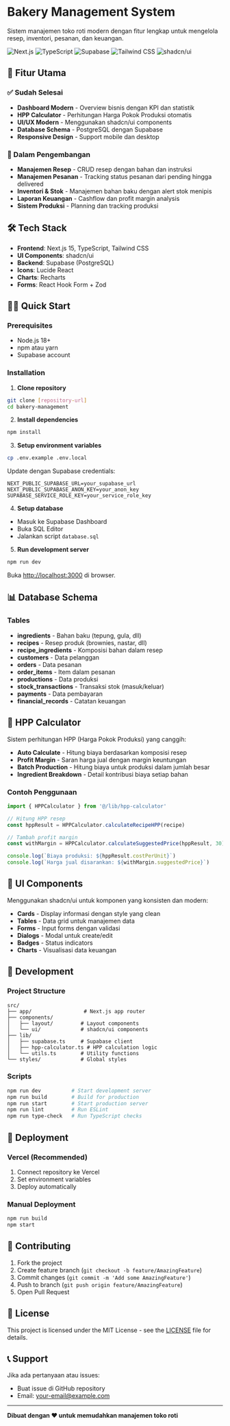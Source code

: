 # Bakery Management System

Sistem manajemen toko roti modern dengan fitur lengkap untuk mengelola resep, inventori, pesanan, dan keuangan.

![Next.js](https://img.shields.io/badge/Next.js-15.5.4-black)
![TypeScript](https://img.shields.io/badge/TypeScript-5.0+-blue)
![Supabase](https://img.shields.io/badge/Supabase-Backend-green)
![Tailwind CSS](https://img.shields.io/badge/Tailwind_CSS-3.4+-38B2AC)
![shadcn/ui](https://img.shields.io/badge/shadcn/ui-Components-000000)

## 🚀 Fitur Utama

### ✅ Sudah Selesai
- **Dashboard Modern** - Overview bisnis dengan KPI dan statistik
- **HPP Calculator** - Perhitungan Harga Pokok Produksi otomatis
- **UI/UX Modern** - Menggunakan shadcn/ui components
- **Database Schema** - PostgreSQL dengan Supabase
- **Responsive Design** - Support mobile dan desktop

### 🚧 Dalam Pengembangan
- **Manajemen Resep** - CRUD resep dengan bahan dan instruksi
- **Manajemen Pesanan** - Tracking status pesanan dari pending hingga delivered
- **Inventori & Stok** - Manajemen bahan baku dengan alert stok menipis
- **Laporan Keuangan** - Cashflow dan profit margin analysis
- **Sistem Produksi** - Planning dan tracking produksi

## 🛠️ Tech Stack

- **Frontend**: Next.js 15, TypeScript, Tailwind CSS
- **UI Components**: shadcn/ui
- **Backend**: Supabase (PostgreSQL)
- **Icons**: Lucide React
- **Charts**: Recharts
- **Forms**: React Hook Form + Zod

## 🏃‍♂️ Quick Start

### Prerequisites
- Node.js 18+ 
- npm atau yarn
- Supabase account

### Installation

1. **Clone repository**
```bash
git clone [repository-url]
cd bakery-management
```

2. **Install dependencies**
```bash
npm install
```

3. **Setup environment variables**
```bash
cp .env.example .env.local
```
Update dengan Supabase credentials:
```env
NEXT_PUBLIC_SUPABASE_URL=your_supabase_url
NEXT_PUBLIC_SUPABASE_ANON_KEY=your_anon_key
SUPABASE_SERVICE_ROLE_KEY=your_service_role_key
```

4. **Setup database**
- Masuk ke Supabase Dashboard
- Buka SQL Editor
- Jalankan script `database.sql`

5. **Run development server**
```bash
npm run dev
```

Buka [http://localhost:3000](http://localhost:3000) di browser.

## 📊 Database Schema

### Tables
- **ingredients** - Bahan baku (tepung, gula, dll)
- **recipes** - Resep produk (brownies, nastar, dll)  
- **recipe_ingredients** - Komposisi bahan dalam resep
- **customers** - Data pelanggan
- **orders** - Data pesanan
- **order_items** - Item dalam pesanan
- **productions** - Data produksi
- **stock_transactions** - Transaksi stok (masuk/keluar)
- **payments** - Data pembayaran
- **financial_records** - Catatan keuangan

## 🧮 HPP Calculator

Sistem perhitungan HPP (Harga Pokok Produksi) yang canggih:

- **Auto Calculate** - Hitung biaya berdasarkan komposisi resep
- **Profit Margin** - Saran harga jual dengan margin keuntungan
- **Batch Production** - Hitung biaya untuk produksi dalam jumlah besar
- **Ingredient Breakdown** - Detail kontribusi biaya setiap bahan

### Contoh Penggunaan
```typescript
import { HPPCalculator } from '@/lib/hpp-calculator'

// Hitung HPP resep
const hppResult = HPPCalculator.calculateRecipeHPP(recipe)

// Tambah profit margin
const withMargin = HPPCalculator.calculateSuggestedPrice(hppResult, 30) // 30% margin

console.log(`Biaya produksi: ${hppResult.costPerUnit}`)
console.log(`Harga jual disarankan: ${withMargin.suggestedPrice}`)
```

## 🎨 UI Components

Menggunakan shadcn/ui untuk komponen yang konsisten dan modern:

- **Cards** - Display informasi dengan style yang clean
- **Tables** - Data grid untuk manajemen data
- **Forms** - Input forms dengan validasi
- **Dialogs** - Modal untuk create/edit
- **Badges** - Status indicators
- **Charts** - Visualisasi data keuangan

## 🔧 Development

### Project Structure
```
src/
├── app/                 # Next.js app router
├── components/          
│   ├── layout/         # Layout components
│   └── ui/             # shadcn/ui components
├── lib/                
│   ├── supabase.ts     # Supabase client
│   ├── hpp-calculator.ts # HPP calculation logic
│   └── utils.ts        # Utility functions
└── styles/             # Global styles
```

### Scripts
```bash
npm run dev          # Start development server
npm run build        # Build for production
npm run start        # Start production server
npm run lint         # Run ESLint
npm run type-check   # Run TypeScript checks
```

## 🚀 Deployment

### Vercel (Recommended)
1. Connect repository ke Vercel
2. Set environment variables
3. Deploy automatically

### Manual Deployment
```bash
npm run build
npm start
```

## 🤝 Contributing

1. Fork the project
2. Create feature branch (`git checkout -b feature/AmazingFeature`)
3. Commit changes (`git commit -m 'Add some AmazingFeature'`)
4. Push to branch (`git push origin feature/AmazingFeature`)
5. Open Pull Request

## 📝 License

This project is licensed under the MIT License - see the [LICENSE](LICENSE) file for details.

## 📞 Support

Jika ada pertanyaan atau issues:
- Buat issue di GitHub repository
- Email: your-email@example.com

---

**Dibuat dengan ❤️ untuk memudahkan manajemen toko roti**

